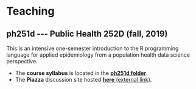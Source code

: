 # Teaching

## ph251d --- Public Health 252D (fall, 2019)

This is an intensive one-semester introduction to the R programming
language for applied epidemiology from a population health data
science perspective. 

- The **course syllabus** is located in the
[**ph251d folder**](https://github.com/taragonmd/teaching/tree/master/ph251d).
- The **Piazza** discussion site hosted [**here** (external link)](https://piazza.com/berkeley/fall2019/pbhlth251d/home).
